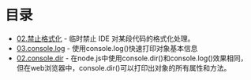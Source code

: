 # 目录

- [02.禁止格式化](02.禁止格式化.ts) - 临时禁止 IDE 对某段代码的格式化处理。
- [03.console.log](03.console.log.ts) - 使用console.log()快速打印对象基本信息
- [02.console.dir](04.console.dir.ts) - 在node.js中使用console.dir()和console.log()效果相同，但在web浏览器中，console.dir()可以打印出对象的所有属性和方法。